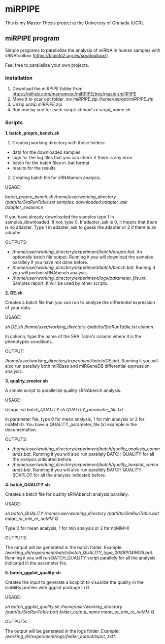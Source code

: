 # miRPIPE

This is my Master Thesis project at the University of Granada (UGR).

## miRPIPE program

Simple programs to parallelize the analysis of miRNA in human samples with sRNAtoolbox (https://bioinfo2.ugr.es/srnatoolbox/). 

Feel free to parallelize your own projects.

### Installation

1. Download the miRPIPE folder from https://github.com/marromesc/miRPIPE/tree/master/miRPIPE
2. Move it to your opt folder. *mv miRPIPE.zip /home/usr/opt/miRPIPE.zip*
3. Unzip *unzip miRPIPE.zip*
4. Run one by one for each script: *chmod +x script_name.sh*

### Scripts

**1. batch_prepro_bench.sh**

1. Creating working directory with these folders: 
- data for the downloaded samples
- logs for the log files that you can check if there is any error
- batch for the batch files in .bat format
- results for the results

2. Creating batch file for sRNAbench analysis.

USAGE:

*batch_prepro_bench.sh /home/user/working_directory /path/to/SraRunTable.txt samples_downloaded adapter_ask adapter_sequence*

If you have already downloaded the samples type 1 in samples_downloaded. If not, type 0.
If adapter_ask is 0, it means that there is no adapter. Type 1 in adapter_ask to guess the adapter or 2 if there is an adapter.

OUTPUTS: 

- */home/user/working_directory/experiment/batch/prepro.bat*. An optionally batch file output. Running it you will download the samples parallely if you have not done before. 
- */home/user/working_directory/experiment/batch/bench.bat*. Runnng it you will perfom sRNAbench analysis. 
- */home/user/working_directory/experiment/logs/parameter_file.txt*. Samples report. It will be used by other scripts.

**2. DE.sh**

Creates a batch file that you can run to analyze the differential expression of your data.

USAGE: 

*sh DE.sh /home/user/working_directory /path/to/SraRunTable.txt column*

In column, type the name of the SRA Table's column where it is the phenotypes conditions.

OUTPUT:

*/home/user/working_directory/experiment/batch/DE.bat*. Running it you will also run parallely both miRBase and miRGeneDB differential expression analysis.

**3. quality_creator.sh**

A simple script to parallelize quality sRNAbench analysis.

USAGE:

*Usage: sh batch_QUALITY.sh QUALITY_parameter_file.txt*

In parameter file, type 0 for mean analysis, 1 for min analysis or 2 for noMM=0. You have a QUALITY_parameter_file.txt example in the documentation.

OUTPUTS:

- */home/user/working_directory/experiment/batch/quality_analysis_commands.bat*. Running it you will also run parallely BATCH QUALITY for all the analysis indicated before.
- */home/user/working_directory/experiment/batch/quality_boxplot_commands.bat*. Running it you will also run parallely BATCH QUALITY BOXPLOT for all the analysis indicated before.

**4. batch_QUALITY.sh**

Creates a batch file for quality sRNAbench analysis parallely.

USAGE:

*sh batch_QUALITY /home/user/working_directory /path/to/SraRunTable.bat mean_or_min_or_noMM Q*

Type 0 for mean analysis, 1 for min analysis or 2 for noMM=0

OUTPUTS: 

The output will be generated in the batch folder. Example: */working_dir/experiment/batch/batch_QUALITY_type_20SRP049635.bat*. Running it you will run BATCH_QUALITY script parallely for all the analysis indicated in the parameter file.

**5. batch_ggplot_quality.sh**

Creates the input to generate a boxplot to visualize the quality in the isoMiRs profiles with ggplot package in R.

USAGE: 

*sh batch_ggplot_quality.sh /home/user/working_directory /path/to/SraRunTable.batt folder_output_name mean_or_min_or_noMM Q*

OUTPUTS:

The output will be generated in the logs folder. Example: */working_dir/experiment/logs/folder_output/input_*.txt*.

